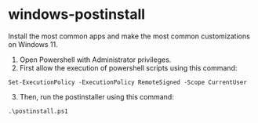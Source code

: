 # windows-postinstall

Install the most common apps and make the most common customizations on Windows 11.

1. Open Powershell with Administrator privileges.
2. First allow the execution of powershell scripts using this command:

```
Set-ExecutionPolicy -ExecutionPolicy RemoteSigned -Scope CurrentUser
```

3. Then, run the postinstaller using this command:

```
.\postinstall.ps1
```
